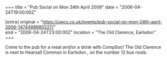 +++
title = "Pub Social on Mon 24th April 2006"
date = "2006-04-24T19:00:00Z"

[extra]
original = "https://uwcs.co.uk/events/pub-social-on-mon-24th-april-2006-1474488980227/"    
end = "2006-04-24T23:00:00Z"
location = "The Old Clarence, Earlsdon"
+++

Come to the pub for a meal and/or a drink with CompSoc\! The Old Clarence is next to Hearsall Common in Earlsdon , on the number 12 bus route.

